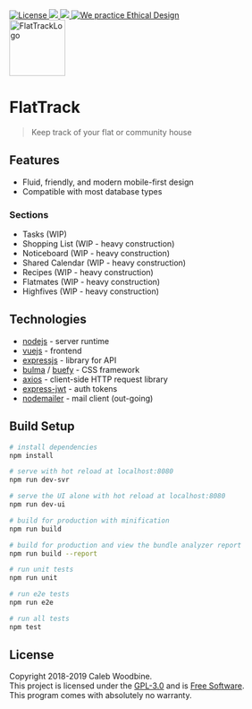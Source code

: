 <a href="http://www.gnu.org/licenses/gpl-3.0.html">
    <img src="https://img.shields.io/badge/License-GPL%20v3-blue.svg" alt="License" />
</a>
<a href="https://gitlab.com/flattrack/flattrack/releases">
    <img src="https://img.shields.io/badge/version-0.0.1-brightgreen.svg" />
</a>
<a href="https://gitlab.com/flattrack/flattrack/releases">
    <img src="https://img.shields.io/badge/build-1-orange.svg" />
</a>
<a href='https://ind.ie/ethical-design'>
    <img style='margin-left: auto; margin-right: auto;' alt='We practice Ethical Design' src='https://img.shields.io/badge/Ethical_Design-_▲_❤_-blue.svg'>
</a>
<br>
<img alt="FlatTrackLogo" src="" width=100>

# FlatTrack

> Keep track of your flat or community house

## Features
- Fluid, friendly, and modern mobile-first design
- Compatible with most database types

### Sections
- Tasks (WIP)
- Shopping List (WIP - heavy construction)
- Noticeboard (WIP - heavy construction)
- Shared Calendar (WIP - heavy construction)
- Recipes (WIP - heavy construction)
- Flatmates (WIP - heavy construction)
- Highfives (WIP - heavy construction)

## Technologies
- [nodejs](https://nodejs.org) - server runtime
- [vuejs](https://vuejs.org) - frontend
- [expressjs](https://expressjs.com) - library for API
- [bulma](https://bulma.io/) / [buefy](https://buefy.org/) - CSS framework
- [axios](https://github.com/axios/axios) - client-side HTTP request library
- [express-jwt](https://www.npmjs.com/package/express-jwt) - auth tokens
- [nodemailer](https://www.npmjs.com/package/nodemailer) - mail client (out-going)

## Build Setup

``` bash
# install dependencies
npm install

# serve with hot reload at localhost:8080
npm run dev-svr

# serve the UI alone with hot reload at localhost:8080
npm run dev-ui

# build for production with minification
npm run build

# build for production and view the bundle analyzer report
npm run build --report

# run unit tests
npm run unit

# run e2e tests
npm run e2e

# run all tests
npm test
```

## License
Copyright 2018-2019 Caleb Woodbine.  
This project is licensed under the [GPL-3.0](http://www.gnu.org/licenses/gpl-3.0.html) and is [Free Software](https://www.gnu.org/philosophy/free-sw.en.html).  
This program comes with absolutely no warranty.  
